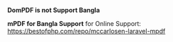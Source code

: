 __DomPDF is not Support Bangla__

__mPDF for Bangla Support__
for Online Support: https://bestofphp.com/repo/mccarlosen-laravel-mpdf

